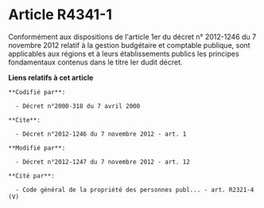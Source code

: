 # Article R4341-1

Conformément aux dispositions de                     l'article 1er du décret n° 2012-1246 du 7 novembre 2012 relatif à la
gestion budgétaire et comptable publique, sont applicables aux régions et à leurs établissements publics les principes
fondamentaux contenus dans le titre Ier  dudit décret.

**Liens relatifs à cet article**

	**Codifié par**:

	  - Décret n°2000-318 du 7 avril 2000

	**Cite**:

	  - Décret n°2012-1246 du 7 novembre 2012 - art. 1

	**Modifié par**:

	  - Décret n°2012-1247 du 7 novembre 2012 - art. 12

	**Cité par**:

	  - Code général de la propriété des personnes publ... - art. R2321-4 (V)
